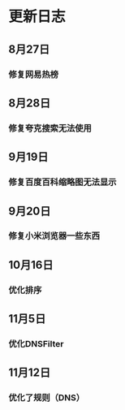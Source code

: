# 更新日志
## 8月27日
### 修复网易热榜

## 8月28日
### 修复夸克搜索无法使用

## 9月19日
### 修复百度百科缩略图无法显示

## 9月20日
### 修复小米浏览器一些东西

## 10月16日
### 优化排序

## 11月5日
### 优化DNSFilter

## 11月12日
### 优化了规则（DNS）

